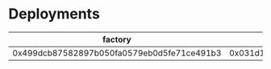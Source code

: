 # Deployments

| factory                                    | account implementation                     | fee manager                                | safe factory                               |
| ------------------------------------------ | ------------------------------------------ | ------------------------------------------ | ------------------------------------------ |
| 0x499dcb87582897b050fa0579eb0d5fe71ce491b3 | 0x031d104686cde4d7ac2a31831efe36eee888af2c | 0x2ad29cc25d9fb3647b304353a0a609f27afe380b | 0x0c850e3c696871e6b72a410bea7b1c96870e0715 |
